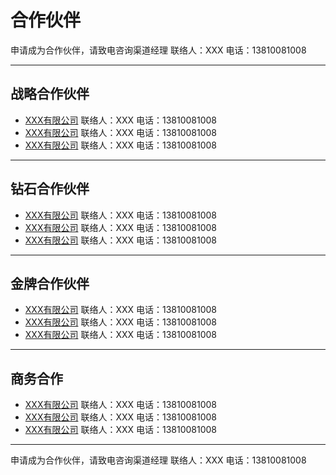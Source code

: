 # 合作伙伴

申请成为合作伙伴，请致电咨询渠道经理 联络人：XXX 电话：13810081008

-----

## 战略合作伙伴

- [XXX有限公司](http://www.szrlzz.com) 联络人：XXX 电话：13810081008    
- [XXX有限公司](http://www.szrlzz.com) 联络人：XXX 电话：13810081008    
- [XXX有限公司](http://www.szrlzz.com) 联络人：XXX 电话：13810081008     

----

## 钻石合作伙伴

- [XXX有限公司](http://www.szrlzz.com) 联络人：XXX 电话：13810081008    
- [XXX有限公司](http://www.szrlzz.com) 联络人：XXX 电话：13810081008    
- [XXX有限公司](http://www.szrlzz.com) 联络人：XXX 电话：13810081008     

----

## 金牌合作伙伴

- [XXX有限公司](http://www.szrlzz.com) 联络人：XXX 电话：13810081008    
- [XXX有限公司](http://www.szrlzz.com) 联络人：XXX 电话：13810081008    
- [XXX有限公司](http://www.szrlzz.com) 联络人：XXX 电话：13810081008     

----

## 商务合作

- [XXX有限公司](http://www.szrlzz.com) 联络人：XXX 电话：13810081008    
- [XXX有限公司](http://www.szrlzz.com) 联络人：XXX 电话：13810081008    
- [XXX有限公司](http://www.szrlzz.com) 联络人：XXX 电话：13810081008     

----

申请成为合作伙伴，请致电咨询渠道经理 联络人：XXX 电话：13810081008 

